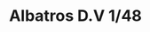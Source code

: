 ---
title: "Albatros D.V  1/48"
price: 3000 
desc: "PROFIPACK, Albatros D.V  1/48, razmera: 1/48"
img_path: "/assets/img/8113.jpg"
brand: EDUARD
available: false
special_offer: false
new: false
soon: false
cat: "Plasticne-Makete"
subcat: "PM-EDUARD"
subsubcat: ""
sifra: "8113"
---